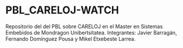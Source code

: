 # PBL_CARELOJ-WATCH
Repositorio del del PBL sobre CARELOJ en el Master en Sistemas Embebidos de Mondragon Unibertsitatea. Integrantes: Javier Barragán, Fernando Domínguez Pousa y Mikel Etxebeste Larrea.
